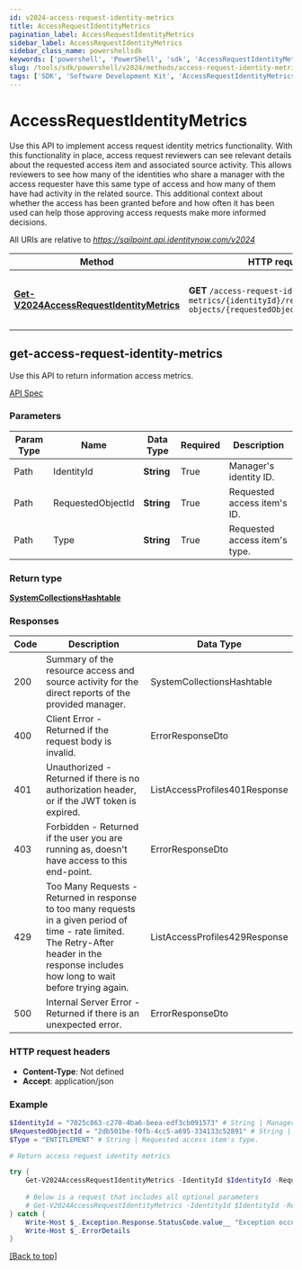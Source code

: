 ```yaml
---
id: v2024-access-request-identity-metrics
title: AccessRequestIdentityMetrics
pagination_label: AccessRequestIdentityMetrics
sidebar_label: AccessRequestIdentityMetrics
sidebar_class_name: powershellsdk
keywords: ['powershell', 'PowerShell', 'sdk', 'AccessRequestIdentityMetrics', 'V2024AccessRequestIdentityMetrics'] 
slug: /tools/sdk/powershell/v2024/methods/access-request-identity-metrics
tags: ['SDK', 'Software Development Kit', 'AccessRequestIdentityMetrics', 'V2024AccessRequestIdentityMetrics']
---
```


# AccessRequestIdentityMetrics
  Use this API to implement access request identity metrics functionality.
With this functionality in place, access request reviewers can see relevant details about the requested access item and associated source activity. 
This allows reviewers to see how many of the identities who share a manager with the access requester have this same type of access and how many of them have had activity in the related source. 
This additional context about whether the access has been granted before and how often it has been used can help those approving access requests make more informed decisions.
 
  

All URIs are relative to *https://sailpoint.api.identitynow.com/v2024*

Method | HTTP request | Description
------------- | ------------- | -------------
[**Get-V2024AccessRequestIdentityMetrics**](#get-access-request-identity-metrics) | **GET** `/access-request-identity-metrics/{identityId}/requested-objects/{requestedObjectId}/type/{type}` | Return access request identity metrics


## get-access-request-identity-metrics
Use this API to return information access metrics.

[API Spec](https://developer.sailpoint.com/docs/api/v2024/get-access-request-identity-metrics)

### Parameters 
Param Type | Name | Data Type | Required  | Description
------------- | ------------- | ------------- | ------------- | ------------- 
Path   | IdentityId | **String** | True  | Manager's identity ID.
Path   | RequestedObjectId | **String** | True  | Requested access item's ID.
Path   | Type | **String** | True  | Requested access item's type.

### Return type
[**SystemCollectionsHashtable**](https://learn.microsoft.com/en-us/dotnet/api/system.collections.hashtable?view=net-9.0)

### Responses
Code | Description  | Data Type
------------- | ------------- | -------------
200 | Summary of the resource access and source activity for the direct reports of the provided manager. | SystemCollectionsHashtable
400 | Client Error - Returned if the request body is invalid. | ErrorResponseDto
401 | Unauthorized - Returned if there is no authorization header, or if the JWT token is expired. | ListAccessProfiles401Response
403 | Forbidden - Returned if the user you are running as, doesn&#39;t have access to this end-point. | ErrorResponseDto
429 | Too Many Requests - Returned in response to too many requests in a given period of time - rate limited. The Retry-After header in the response includes how long to wait before trying again. | ListAccessProfiles429Response
500 | Internal Server Error - Returned if there is an unexpected error. | ErrorResponseDto

### HTTP request headers
- **Content-Type**: Not defined
- **Accept**: application/json

### Example
```powershell
$IdentityId = "7025c863-c270-4ba6-beea-edf3cb091573" # String | Manager's identity ID.
$RequestedObjectId = "2db501be-f0fb-4cc5-a695-334133c52891" # String | Requested access item's ID.
$Type = "ENTITLEMENT" # String | Requested access item's type.

# Return access request identity metrics

try {
    Get-V2024AccessRequestIdentityMetrics -IdentityId $IdentityId -RequestedObjectId $RequestedObjectId -Type $Type 
    
    # Below is a request that includes all optional parameters
    # Get-V2024AccessRequestIdentityMetrics -IdentityId $IdentityId -RequestedObjectId $RequestedObjectId -Type $Type  
} catch {
    Write-Host $_.Exception.Response.StatusCode.value__ "Exception occurred when calling Get-V2024AccessRequestIdentityMetrics"
    Write-Host $_.ErrorDetails
}
```
[[Back to top]](#) 
